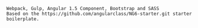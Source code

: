     Webpack, Gulp, Angular 1.5 Component, Bootstrap and SASS
    Based on the https://github.com/angularclass/NG6-starter.git starter boilerplate.